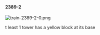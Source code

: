 #### 2389-2
![train-2389-2-0.png](https://github.com/lil-lab/nlvr/raw/master/nlvr/train/images/1/train-2389-2-0.png "train-2389-2-0.png")

t least 1 tower has a yellow block at its base